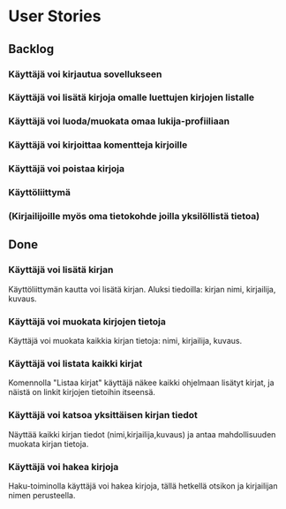 
# User Stories

## Backlog

### Käyttäjä voi kirjautua sovellukseen

### Käyttäjä voi lisätä kirjoja omalle luettujen kirjojen listalle

### Käyttäjä voi luoda/muokata omaa lukija-profiiliaan

### Käyttäjä voi kirjoittaa komentteja kirjoille

### Käyttäjä voi poistaa kirjoja

### Käyttöliittymä

### (Kirjailijoille myös oma tietokohde joilla yksilöllistä tietoa)



## Done

### Käyttäjä voi lisätä kirjan
Käyttöliittymän kautta voi lisätä kirjan. Aluksi tiedoilla: kirjan nimi, kirjailija, kuvaus.

### Käyttäjä voi muokata kirjojen tietoja
Käyttäjä voi muokata kaikkia kirjan tietoja: nimi, kirjailija, kuvaus.

### Käyttäjä voi listata kaikki kirjat
Komennolla "Listaa kirjat" käyttäjä näkee kaikki ohjelmaan lisätyt kirjat, ja näistä on linkit kirjojen tietoihin itseensä.

### Käyttäjä voi katsoa yksittäisen kirjan tiedot
Näyttää kaikki kirjan tiedot (nimi,kirjailija,kuvaus) ja antaa mahdollisuuden muokata kirjan tietoja.

### Käyttäjä voi hakea kirjoja
Haku-toiminolla käyttäjä voi hakea kirjoja, tällä hetkellä otsikon ja kirjailijan nimen perusteella.

